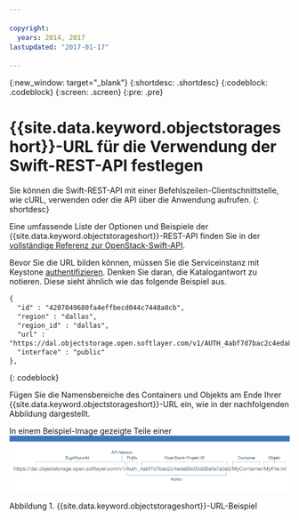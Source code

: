 ```yaml
---

copyright:
  years: 2014, 2017
lastupdated: "2017-01-17"

---
```

{:new_window: target="_blank"}
{:shortdesc: .shortdesc}
{:codeblock: .codeblock}
{:screen: .screen}
{:pre: .pre}


# {{site.data.keyword.objectstorageshort}}-URL für die Verwendung der Swift-REST-API festlegen

Sie können die Swift-REST-API mit einer Befehlszeilen-Clientschnittstelle, wie cURL, verwenden oder die API über die Anwendung aufrufen.
{: shortdesc}


Eine umfassende Liste der Optionen und Beispiele der {{site.data.keyword.objectstorageshort}}-REST-API finden Sie in der [vollständige Referenz zur OpenStack-Swift-API](http://developer.openstack.org/api-ref-objectstorage-v1.html).

Bevor Sie die URL bilden können, müssen Sie die Serviceinstanz mit Keystone [authentifizieren](/docs/services/ObjectStorage/os_authenticate.html). Denken Sie daran, die Katalogantwort zu notieren. Diese sieht ähnlich wie das folgende Beispiel aus.

```
{
  "id" : "4207049680fa4effbecd044c7448a8cb",
  "region" : "dallas",
  "region_id" : "dallas",
  "url" : "https://dal.objectstorage.open.softlayer.com/v1/AUTH_4abf7d7bac2c4eda89c03dd3afa7a0a3",
  "interface" : "public"
},
```
{: codeblock}


Fügen Sie die Namensbereiche des Containers und Objekts am Ende Ihrer {{site.data.keyword.objectstorageshort}}-URL ein, wie in der nachfolgenden Abbildung dargestellt.

In einem Beispiel-Image gezeigte Teile einer ![{{site.data.keyword.objectstorageshort}}-URL](images/Swift_URL.png)

Abbildung 1. {{site.data.keyword.objectstorageshort}}-URL-Beispiel
